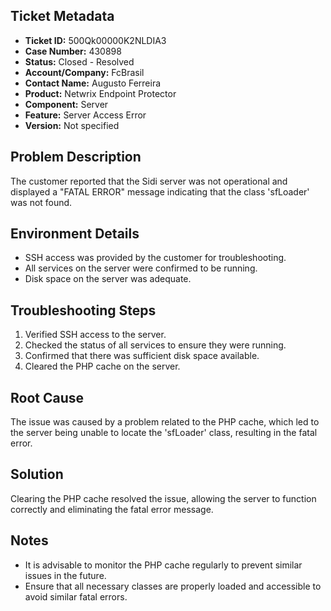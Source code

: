 ## Ticket Metadata
- **Ticket ID:** 500Qk00000K2NLDIA3
- **Case Number:** 430898
- **Status:** Closed - Resolved
- **Account/Company:** FcBrasil
- **Contact Name:** Augusto Ferreira
- **Product:** Netwrix Endpoint Protector
- **Component:** Server
- **Feature:** Server Access Error
- **Version:** Not specified

## Problem Description
The customer reported that the Sidi server was not operational and displayed a "FATAL ERROR" message indicating that the class 'sfLoader' was not found.

## Environment Details
- SSH access was provided by the customer for troubleshooting.
- All services on the server were confirmed to be running.
- Disk space on the server was adequate.

## Troubleshooting Steps
1. Verified SSH access to the server.
2. Checked the status of all services to ensure they were running.
3. Confirmed that there was sufficient disk space available.
4. Cleared the PHP cache on the server.

## Root Cause
The issue was caused by a problem related to the PHP cache, which led to the server being unable to locate the 'sfLoader' class, resulting in the fatal error.

## Solution
Clearing the PHP cache resolved the issue, allowing the server to function correctly and eliminating the fatal error message.

## Notes
- It is advisable to monitor the PHP cache regularly to prevent similar issues in the future.
- Ensure that all necessary classes are properly loaded and accessible to avoid similar fatal errors.